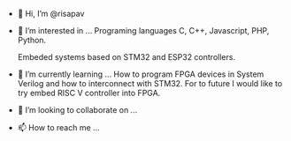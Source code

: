 - 👋 Hi, I’m @risapav
- 👀 I’m interested in ...
  Programing languages C, C++, Javascript, PHP, Python.
  
  Embeded systems based on STM32 and ESP32 controllers.
  
  
- 🌱 I’m currently learning ...
How to program FPGA devices in System Verilog and how to interconnect with STM32. For to future I would like to try embed RISC V controller into FPGA.
- 💞️ I’m looking to collaborate on ...
- 📫 How to reach me ...

<!---
risapav/risapav is a ✨ special ✨ repository because its `README.md` (this file) appears on your GitHub profile.
You can click the Preview link to take a look at your changes.
--->
